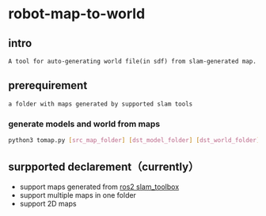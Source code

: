 # robot-map-to-world

## intro

    A tool for auto-generating world file(in sdf) from slam-generated map.

## prerequirement
    
    a folder with maps generated by supported slam tools

### generate models and world from maps

``` bash
python3 tomap.py [src_map_folder] [dst_model_folder] [dst_world_folder]
```

## surpported declarement（currently）
- support maps generated from [ros2 slam_toolbox](https://docs.ros.org/en/ros2_packages/humble/api/slam_toolbox/)
- support multiple maps in one folder
- support 2D maps